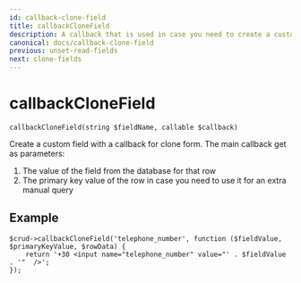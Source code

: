 ```yaml
---
id: callback-clone-field
title: callbackCloneField
description: A callback that is used in case you need to create a custom field for the clone form.
canonical: docs/callback-clone-field
previous: unset-read-fields
next: clone-fields
---
```


# callbackCloneField

<pre><code class="language-php">callbackCloneField(string $fieldName, callable $callback)</code></pre>
Create a custom field with a callback for clone form. The main callback get as parameters: 

<ol>
	<li>The value of the field from the database for that row</li>
	<li>The primary key value of the row in case you need to use it for an extra manual query</li>
</ol>

## Example
<pre><code class="language-php">$crud->callbackCloneField('telephone_number', function ($fieldValue, $primaryKeyValue, $rowData) {
    return '+30 &lt;input name="telephone_number" value="' . $fieldValue . '"  /&gt;';
});</code></pre>